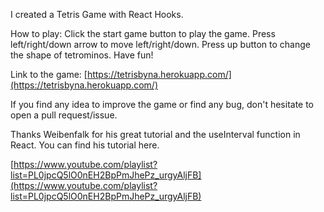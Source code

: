 I created a Tetris Game with React Hooks.

How to play: Click the start game button to play the game. Press left/right/down arrow to move left/right/down. Press up button to change the shape of tetrominos. Have fun!

Link to the game: [https://tetrisbyna.herokuapp.com/](https://tetrisbyna.herokuapp.com/)

If you find any idea to improve the game or find any bug, don't hesitate to open a pull request/issue.

Thanks Weibenfalk for his great tutorial and the useInterval function in React. You can find his tutorial here.

[https://www.youtube.com/playlist?list=PL0jpcQ5lO0nEH2BpPmJhePz_urgyAljFB](https://www.youtube.com/playlist?list=PL0jpcQ5lO0nEH2BpPmJhePz_urgyAljFB)
